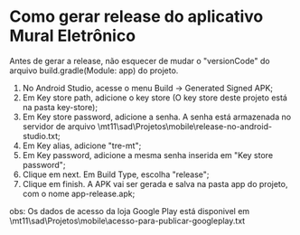 # Como gerar release do aplicativo Mural Eletrônico
Antes de gerar a release, não esquecer de mudar o "versionCode" do arquivo build.gradle(Module: app) do projeto.

1. No Android Studio, acesse o menu Build -> Generated Signed APK;
2. Em Key store path, adicione o key store (O key store deste projeto está na pasta key-store);
3. Em Key store password, adicione a senha. A senha está armazenada no servidor de arquivo \\mt11\sad\Projetos\mobile\release-no-android-studio.txt;
4. Em Key alias, adicione "tre-mt";
5. Em Key password, adicione a mesma senha inserida em "Key store password";
6. Clique em next. Em Build Type, escolha "release";
7. Clique em finish. A APK vai ser gerada e salva na pasta app do projeto, com o nome
app-release.apk;

obs: Os dados de acesso da loja Google Play está disponivel em \\mt11\sad\Projetos\mobile\acesso-para-publicar-googleplay.txt
